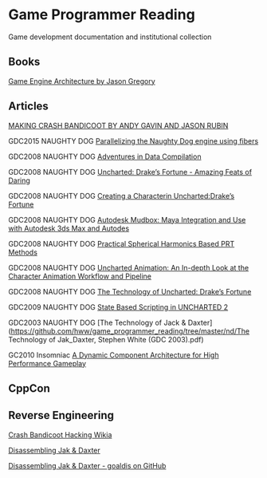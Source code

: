 # Game Programmer Reading

Game development documentation and institutional collection 

## Books

[Game Engine Architecture by Jason Gregory](https://www.gameenginebook.com)

## Articles

[MAKING CRASH BANDICOOT BY ANDY GAVIN AND JASON RUBIN](https://www.naughtydog.com/blog/making_crash_bandicoot_by_andy_gavin_and_jason_rubin)

GDC2015 NAUGHTY DOG [Parallelizing the Naughty Dog
engine using fibers](https://github.com/hww/game_programmer_reading/tree/master/nd/GDC_Parallelizing_The_Naughty_Gyrling_Christian.pdf)

GDC2008 NAUGHTY DOG [Adventures in Data Compilation](https://github.com/hww/game_programmer_reading/tree/master/nd/Naughty-Dog-GDC08-Adventures-In-Data-Compilation.pdf)

GDC2008 NAUGHTY DOG [
Uncharted: Drake’s Fortune - Amazing Feats of Daring](https://github.com/hww/game_programmer_reading/tree/master/nd/Naughty-Dog-GDC08-Amazing-Feats-of-Daring-Uncharted-Postmortem.pdf)

GDC2008 NAUGHTY DOG [Creating a Characterin Uncharted:Drake’s Fortune](https://github.com/hww/game_programmer_reading/tree/master/nd/Naughty-Dog-GDC08-Creating-a-Character-in-Drakes-Fortune.pdf)

GDC2008 NAUGHTY DOG [Autodesk Mudbox: Maya Integration and Use with Autodesk 3ds Max and Autodes](https://github.com/hww/game_programmer_reading/tree/master/nd/Naughty-Dog-GDC08-Mudbox.pdf)

GDC2008 NAUGHTY DOG [Practical Spherical Harmonics
Based PRT Methods](https://github.com/hww/game_programmer_reading/tree/master/nd/Naughty-Dog-GDC08-Practical-Spherical-Harmonics-Based-PRT-Methods.pdf)

GDC2008 NAUGHTY DOG [Uncharted Animation: An In-depth Look at the Character Animation Workflow and Pipeline](https://github.com/hww/game_programmer_reading/tree/master/nd/Naughty-Dog-GDC08-UNCHARTED-Animation-Workflow.pdf)

GDC2008 NAUGHTY DOG [The Technology of Uncharted: Drake’s Fortune](https://github.com/hww/game_programmer_reading/tree/master/nd/Naughty-Dog-GDC08-UNCHARTED-Tech.pdf)

GDC2009 NAUGHTY DOG [State Based Scripting in UNCHARTED 2](https://github.com/hww/game_programmer_reading/tree/master/nd)

GDC2003 NAUGHTY DOG [The Technology of Jack & Daxter](https://github.com/hww/game_programmer_reading/tree/master/nd/The Technology of Jak_Daxter, Stephen White (GDC 2003).pdf)

GC2010 Insomniac [A Dynamic Component Architecture for High Performance Gameplay](https://github.com/hww/game_programmer_reading/tree/master/insomniac/Terrance_Cohen_DynamicComponentArchitecture.pdf)

## CppCon

## Reverse Engineering

[Crash Bandicoot Hacking Wikia](http://crash-hacking.wikia.com/wiki/Crash_Bandicoot_Hacking_Wikia)

[Disassembling Jak & Daxter](https://github.com/rmitton/goaldis)

[Disassembling Jak & Daxter - goaldis on GitHub](https://github.com/rmitton/goaldis)
